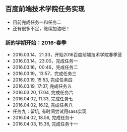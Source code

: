 ## 百度前端技术学院任务实现

- 目前完成任务一和任务二
- 还有很多不足，继续加油吧！


### 新的学期开始：2016-春季

- 2016.03.14，21.33，开始2016百度前端技术学院春季营
- 2016.03.14，23:00，完成任务一
- 2016.03.16，00:46，完成任务二
- 2016.03.19，13:57，完成任务三
- 2016.03.19, 15:53, 完成任务四
- 2016.03.19, 17:37, 完成任务五
- 2016.03.20, 17.04, 完成任务六
- 2016.04.02, 11.33, 完成任务七
- 2016.04.02, 16.12, 完成任务八
- 任务九：留坑, 有时间尝试用sass实现
- 2016.04.02, 18.56, 完成任务十
- 2016.04.03, 15.36, 完成任务十一
